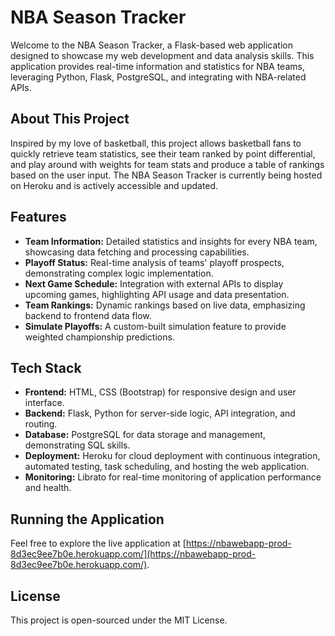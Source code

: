 # NBA Season Tracker

Welcome to the NBA Season Tracker, a Flask-based web application designed to showcase my web development and data analysis skills. This application provides real-time information and statistics for NBA teams, leveraging Python, Flask, PostgreSQL, and integrating with NBA-related APIs.

## About This Project

Inspired by my love of basketball, this project allows basketball fans to quickly retrieve team statistics, see their team ranked by point differential, and play around with weights for team stats and produce a table of rankings based on the user input. The NBA Season Tracker is currently being hosted on Heroku and is actively accessible and updated.

## Features

- **Team Information:** Detailed statistics and insights for every NBA team, showcasing data fetching and processing capabilities.
- **Playoff Status:** Real-time analysis of teams' playoff prospects, demonstrating complex logic implementation.
- **Next Game Schedule:** Integration with external APIs to display upcoming games, highlighting API usage and data presentation.
- **Team Rankings:** Dynamic rankings based on live data, emphasizing backend to frontend data flow.
- **Simulate Playoffs:** A custom-built simulation feature to provide weighted championship predictions.

## Tech Stack

- **Frontend:** HTML, CSS (Bootstrap) for responsive design and user interface.
- **Backend:** Flask, Python for server-side logic, API integration, and routing.
- **Database:** PostgreSQL for data storage and management, demonstrating SQL skills.
- **Deployment:** Heroku for cloud deployment with continuous integration, automated testing, task scheduling, and hosting the web application.
- **Monitoring:** Librato for real-time monitoring of application performance and health.

## Running the Application

Feel free to explore the live application at [https://nbawebapp-prod-8d3ec9ee7b0e.herokuapp.com/](https://nbawebapp-prod-8d3ec9ee7b0e.herokuapp.com/).

## License

This project is open-sourced under the MIT License.


